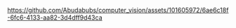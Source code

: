 

https://github.com/Abudabubs/computer_vision/assets/101605972/6ae6c18f-6fc6-4133-aa82-3d4dff9d43ca

